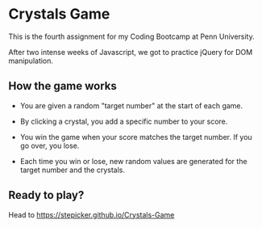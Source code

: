 # Crystals Game

This is the fourth assignment for my Coding Bootcamp at Penn University.

After two intense weeks of Javascript, we got to practice jQuery for DOM manipulation.


## How the game works

- You are given a random "target number" at the start of each game.

- By clicking a crystal, you add a specific number to your score.

- You win the game when your score matches the target number. If you go over, you lose.

- Each time you win or lose, new random values are generated for the target number and the crystals.


## Ready to play?

Head to https://stepicker.github.io/Crystals-Game
